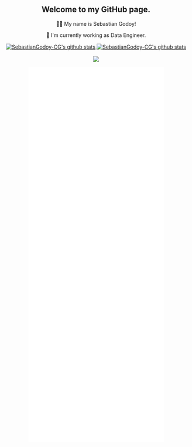 <h2 align="center">
    Welcome to my GitHub page.
   </h2>
   <p align="center">
     👨‍💻 My name is Sebastian Godoy!
   </p>
   <p align="center">
     💼 I'm currently working as Data Engineer.
   </p>
      
   <p align="center">
     <a href="https://github.com/SebastianGodoy-CG" target="_blank">
       <img align="center" src="https://github-readme-stats.vercel.app/api?username=SebastianGodoy-CG&show_icons=true&theme=cobalt" alt="SebastianGodoy-CG's github stats" />
     </a>
     <a href="https://github.com/SebastianGodoy-CG" target="_blank">
       <img align="center" src="https://github-readme-stats.vercel.app/api/top-langs/?username=SebastianGodoy-CG&hide=html,css,Jupyter+Notebook,ruby,cmake,nsis,shell,procfile&theme=calm&langs_count=6&layout=compact" alt="SebastianGodoy-CG's github stats" />
     </a>
   <p>
   
   <p align="center">
     <img align="center" src="https://github-profile-trophy.vercel.app/?username=SebastianGodoy-CG&theme=onedark" />
   </p>
   
   <p align="center">
     <img align="center" src="https://raw.githubusercontent.com/SebastianGodoy-CG/SebastianGodoy-CG/main/github-metrics.svg" />
   </p>
